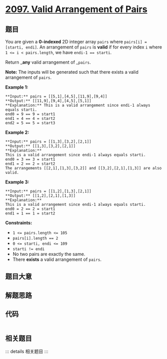 # [2097. Valid Arrangement of Pairs](https://leetcode.com/problems/valid-arrangement-of-pairs)

## 题目

You are given a **0-indexed** 2D integer array `pairs` where `pairs[i] =
[starti, endi]`. An arrangement of `pairs` is **valid** if for every index `i`
where `1 <= i < pairs.length`, we have `endi-1 == starti`.

Return _**any** valid arrangement of _`pairs`.

**Note:** The inputs will be generated such that there exists a valid
arrangement of `pairs`.



**Example 1:**

    
    
    **Input:** pairs = [[5,1],[4,5],[11,9],[9,4]]
    **Output:** [[11,9],[9,4],[4,5],[5,1]]
    **Explanation:** This is a valid arrangement since endi-1 always equals starti.
    end0 = 9 == 9 = start1 
    end1 = 4 == 4 = start2
    end2 = 5 == 5 = start3
    

**Example 2:**

    
    
    **Input:** pairs = [[1,3],[3,2],[2,1]]
    **Output:** [[1,3],[3,2],[2,1]]
    **Explanation:**
    This is a valid arrangement since endi-1 always equals starti.
    end0 = 3 == 3 = start1
    end1 = 2 == 2 = start2
    The arrangements [[2,1],[1,3],[3,2]] and [[3,2],[2,1],[1,3]] are also valid.
    

**Example 3:**

    
    
    **Input:** pairs = [[1,2],[1,3],[2,1]]
    **Output:** [[1,2],[2,1],[1,3]]
    **Explanation:**
    This is a valid arrangement since endi-1 always equals starti.
    end0 = 2 == 2 = start1
    end1 = 1 == 1 = start2
    



**Constraints:**

  * `1 <= pairs.length <= 105`
  * `pairs[i].length == 2`
  * `0 <= starti, endi <= 109`
  * `starti != endi`
  * No two pairs are exactly the same.
  * There **exists** a valid arrangement of `pairs`.


## 题目大意

## 解题思路

## 代码

```javascript

```

## 相关题目

::: details 相关题目
:::

